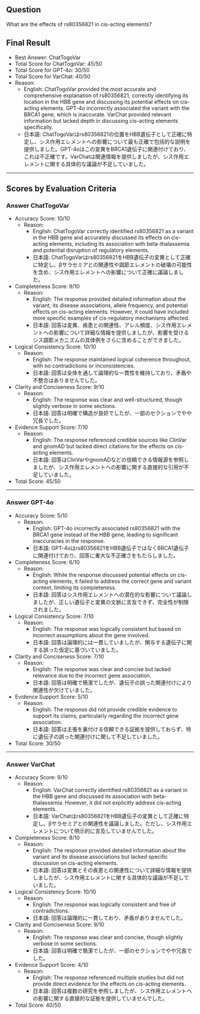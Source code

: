 ## Question

What are the effects of rs80356821 in cis-acting elements?

## Final Result

- Best Answer: ChatTogoVar
- Total Score for ChatTogoVar: 45/50
- Total Score for GPT-4o: 30/50
- Total Score for VarChat: 40/50
- Reason:
  - English: ChatTogoVar provided the most accurate and comprehensive explanation of rs80356821, correctly identifying its location in the HBB gene and discussing its potential effects on cis-acting elements. GPT-4o incorrectly associated the variant with the BRCA1 gene, which is inaccurate. VarChat provided relevant information but lacked depth in discussing cis-acting elements specifically.
  - 日本語: ChatTogoVarはrs80356821の位置をHBB遺伝子として正確に特定し、シス作用エレメントへの影響について最も正確で包括的な説明を提供しました。GPT-4oはこの変異をBRCA1遺伝子に関連付けており、これは不正確です。VarChatは関連情報を提供しましたが、シス作用エレメントに関する具体的な議論が不足していました。

---

## Scores by Evaluation Criteria

### Answer ChatTogoVar
- Accuracy Score: 10/10
  - Reason: 
    - English: ChatTogoVar correctly identified rs80356821 as a variant in the HBB gene and accurately discussed its effects on cis-acting elements, including its association with beta-thalassemia and potential disruption of regulatory elements.
    - 日本語: ChatTogoVarはrs80356821をHBB遺伝子の変異として正確に特定し、βサラセミアとの関連性や調節エレメントの破壊の可能性を含め、シス作用エレメントへの影響について正確に議論しました。
- Completeness Score: 9/10
  - Reason: 
    - English: The response provided detailed information about the variant, its disease associations, allele frequency, and potential effects on cis-acting elements. However, it could have included more specific examples of cis-regulatory mechanisms affected.
    - 日本語: 回答は変異、疾患との関連性、アレル頻度、シス作用エレメントへの影響について詳細な情報を提供しましたが、影響を受けるシス調節メカニズムの具体例をさらに含めることができました。
- Logical Consistency Score: 10/10
  - Reason: 
    - English: The response maintained logical coherence throughout, with no contradictions or inconsistencies.
    - 日本語: 回答は全体を通して論理的な一貫性を維持しており、矛盾や不整合はありませんでした。
- Clarity and Conciseness Score: 9/10
  - Reason: 
    - English: The response was clear and well-structured, though slightly verbose in some sections.
    - 日本語: 回答は明確で構造が良好でしたが、一部のセクションでやや冗長でした。
- Evidence Support Score: 7/10
  - Reason: 
    - English: The response referenced credible sources like ClinVar and gnomAD but lacked direct citations for the effects on cis-acting elements.
    - 日本語: 回答はClinVarやgnomADなどの信頼できる情報源を参照しましたが、シス作用エレメントへの影響に関する直接的な引用が不足していました。
- Total Score: 45/50

---

### Answer GPT-4o
- Accuracy Score: 5/10
  - Reason: 
    - English: GPT-4o incorrectly associated rs80356821 with the BRCA1 gene instead of the HBB gene, leading to significant inaccuracies in the response.
    - 日本語: GPT-4oはrs80356821をHBB遺伝子ではなくBRCA1遺伝子に関連付けており、回答に重大な不正確さをもたらしました。
- Completeness Score: 6/10
  - Reason: 
    - English: While the response discussed potential effects on cis-acting elements, it failed to address the correct gene and variant context, limiting its completeness.
    - 日本語: 回答はシス作用エレメントへの潜在的な影響について議論しましたが、正しい遺伝子と変異の文脈に言及できず、完全性が制限されました。
- Logical Consistency Score: 7/10
  - Reason: 
    - English: The response was logically consistent but based on incorrect assumptions about the gene involved.
    - 日本語: 回答は論理的には一貫していましたが、関与する遺伝子に関する誤った仮定に基づいていました。
- Clarity and Conciseness Score: 7/10
  - Reason: 
    - English: The response was clear and concise but lacked relevance due to the incorrect gene association.
    - 日本語: 回答は明確で簡潔でしたが、遺伝子の誤った関連付けにより関連性が欠けていました。
- Evidence Support Score: 5/10
  - Reason: 
    - English: The response did not provide credible evidence to support its claims, particularly regarding the incorrect gene association.
    - 日本語: 回答は主張を裏付ける信頼できる証拠を提供しておらず、特に遺伝子の誤った関連付けに関して不足していました。
- Total Score: 30/50

---

### Answer VarChat
- Accuracy Score: 9/10
  - Reason: 
    - English: VarChat correctly identified rs80356821 as a variant in the HBB gene and discussed its association with beta-thalassemia. However, it did not explicitly address cis-acting elements.
    - 日本語: VarChatはrs80356821をHBB遺伝子の変異として正確に特定し、βサラセミアとの関連性を議論しました。ただし、シス作用エレメントについて明示的に言及していませんでした。
- Completeness Score: 8/10
  - Reason: 
    - English: The response provided detailed information about the variant and its disease associations but lacked specific discussion on cis-acting elements.
    - 日本語: 回答は変異とその疾患との関連性について詳細な情報を提供しましたが、シス作用エレメントに関する具体的な議論が不足していました。
- Logical Consistency Score: 10/10
  - Reason: 
    - English: The response was logically consistent and free of contradictions.
    - 日本語: 回答は論理的に一貫しており、矛盾がありませんでした。
- Clarity and Conciseness Score: 9/10
  - Reason: 
    - English: The response was clear and concise, though slightly verbose in some sections.
    - 日本語: 回答は明確で簡潔でしたが、一部のセクションでやや冗長でした。
- Evidence Support Score: 4/10
  - Reason: 
    - English: The response referenced multiple studies but did not provide direct evidence for the effects on cis-acting elements.
    - 日本語: 回答は複数の研究を参照しましたが、シス作用エレメントへの影響に関する直接的な証拠を提供していませんでした。
- Total Score: 40/50